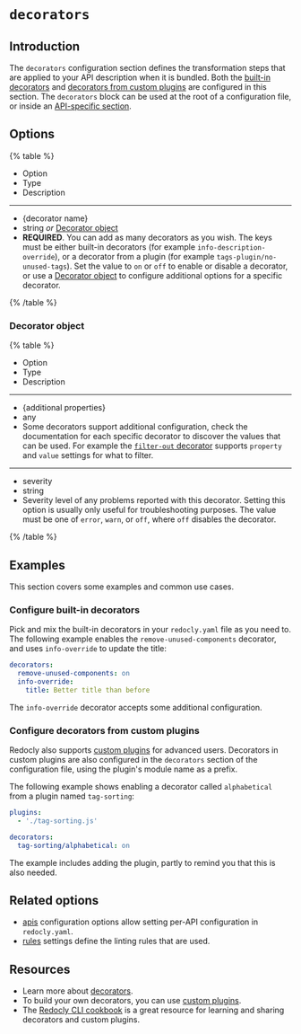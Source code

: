 # `decorators`

## Introduction

The `decorators` configuration section defines the transformation steps that are applied to your API description when it is bundled.
Both the [built-in decorators](../../decorators.md) and [decorators from custom plugins](../../custom-plugins/custom-decorators.md) are configured in this section.
The `decorators` block can be used at the root of a configuration file, or inside an [API-specific section](./apis.md).

## Options

{% table %}

- Option
- Type
- Description

---

- {decorator name}
- string _or_ [Decorator object](#decorator-object)
- **REQUIRED**. You can add as many decorators as you wish. The keys must be either built-in decorators (for example `info-description-override`), or a decorator from a plugin (for example `tags-plugin/no-unused-tags`). Set the value to `on` or `off` to enable or disable a decorator, or use a [Decorator object](#decorator-object) to configure additional options for a specific decorator.

{% /table %}

### Decorator object

{% table %}

- Option
- Type
- Description

---

- {additional properties}
- any
- Some decorators support additional configuration, check the documentation for each specific decorator to discover the values that can be used. For example the [`filter-out` decorator](../../decorators/filter-out.md) supports `property` and `value` settings for what to filter.

---

- severity
- string
- Severity level of any problems reported with this decorator. Setting this option is usually only useful for troubleshooting purposes. The value must be one of `error`, `warn`, or `off`, where `off` disables the decorator.

{% /table %}

## Examples

This section covers some examples and common use cases.

### Configure built-in decorators

Pick and mix the built-in decorators in your `redocly.yaml` file as you need to.
The following example enables the `remove-unused-components` decorator, and uses `info-override` to update the title:

```yaml
decorators:
  remove-unused-components: on
  info-override:
    title: Better title than before
```

The `info-override` decorator accepts some additional configuration.

### Configure decorators from custom plugins

Redocly also supports [custom plugins](../../custom-plugins/custom-rules.md) for advanced users.
Decorators in custom plugins are also configured in the `decorators` section of the configuration file, using the plugin's module name as a prefix.

The following example shows enabling a decorator called `alphabetical` from a plugin named `tag-sorting`:

```yaml
plugins:
  - './tag-sorting.js'

decorators:
  tag-sorting/alphabetical: on
```

The example includes adding the plugin, partly to remind you that this is also needed.

## Related options

- [apis](./apis.md) configuration options allow setting per-API configuration in `redocly.yaml`.
- [rules](./rules.md) settings define the linting rules that are used.

## Resources

- Learn more about [decorators](../../decorators.md).
- To build your own decorators, you can use [custom plugins](../../custom-plugins/index.md).
- The [Redocly CLI cookbook](https://github.com/Redocly/redocly-cli-cookbook) is a great resource for learning and sharing decorators and custom plugins.

